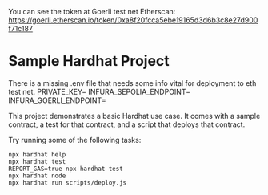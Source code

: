 You can see the token at Goerli test net Etherscan: 
https://goerli.etherscan.io/token/0xa8f20fcca5ebe19165d3d6b3c8e27d900f71c187

# Sample Hardhat Project

There is a missing .env file that needs some info vital for deployment to eth test net. 
PRIVATE_KEY= 
INFURA_SEPOLIA_ENDPOINT= 
INFURA_GOERLI_ENDPOINT=

This project demonstrates a basic Hardhat use case. It comes with a sample contract, a test for that contract, and a script that deploys that contract.

Try running some of the following tasks:

```shell
npx hardhat help
npx hardhat test
REPORT_GAS=true npx hardhat test
npx hardhat node
npx hardhat run scripts/deploy.js
```
